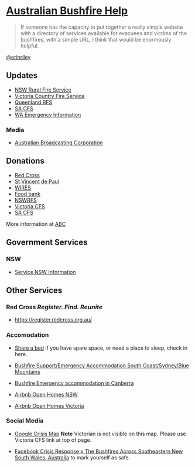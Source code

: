 # [Australian Bushfire Help](https://bushfire.help/)

> If someone has the capacity to put together a really simple website with a
> directory of services available for evacuees and victims of the bushfires,
> with a simple URL, I think that would be enormously helpful.

[@erinriley](https://twitter.com/erinrileyau/status/1212648994041544704?s=21)

## Updates

*   [NSW Rural Fire Service](https://www.rfs.nsw.gov.au/)
*   [Victoria Country Fire Service](https://www.cfa.vic.gov.au/home)
*   [Queenland RFS](https://www.ruralfire.qld.gov.au/)
*   [SA CFS](https://www.cfs.sa.gov.au/)
*   [WA Emergency Information](https://www.emergency.wa.gov.au/)

### Media

*   [Australian Broadcasting Corporation](https://www.abc.net.au/news/)

    <!-- *   [Freqfinder](https://jufemaiz.github.io/freq-finder-react/)
        (find your nearest radio services) -->

## Donations

*   [Red Cross](https://www.redcross.org.au/campaigns/disaster-relief-and-recovery-bushfires)
*   [St Vincent de Paul](https://donate.vinnies.org.au/appeals-nsw/vinnies-nsw-bushfire-appeal-nsw)
*   [WIRES](https://www.wires.org.au/donate/now)
*   [Food bank](https://www.foodbank.org.au/)
*   [NSWRFS](https://www.rfs.nsw.gov.au/about-us/fundraising)
*   [Victoria CFS](https://www.cfa.vic.gov.au/volunteer-careers/volunteers)
*   [SA CFS](https://cfsfoundation.org.au/donate)

More information at [ABC](https://www.abc.net.au/classic/read-and-watch/news/bushfire-donations/11823676)

## Government Services

### NSW

*   [Service NSW Information](https://www.service.nsw.gov.au/assistance-bushfire-affected-communities)
<!-- *   [] -->

## Other Services

### Red Cross *Register. Find. Reunite*

*   <https://register.redcross.org.au/>

### Accomodation

*   [Share a bed](https://epr1984.wixsite.com/shareabed)
    if you have spare space, or need a place to sleep, check in here.

*   [Bushfire Support/Emergency Accommodation South Coast/Sydney/Blue Mountains](https://www.facebook.com/groups/495740497967750/)

*   [Bushfire Emergency accommodation in Canberra](https://www.facebook.com/groups/1639155472891471/)

*   [Airbnb Open Homes NSW](https://www.airbnb.com.au/openhomes/disaster-relief/bushfire-new-south-wales-2020-01)

*   [Airbnb Open Homes Victoria](https://www.airbnb.com.au/openhomes/disaster-relief/victoriabushfires20)

### Social Media

*   [Google Crisis Map](https://google.org/crisismap/australia)
    **Note** Victorian is not visible on this map. Please use Victoria CFS link at top of page.

*   [Facebook Crisis Response » The Bushfires Across Southeastern New South Wales, Australia](https://www.facebook.com/crisisresponse/821836334954181/)
    to mark yourself as safe.

